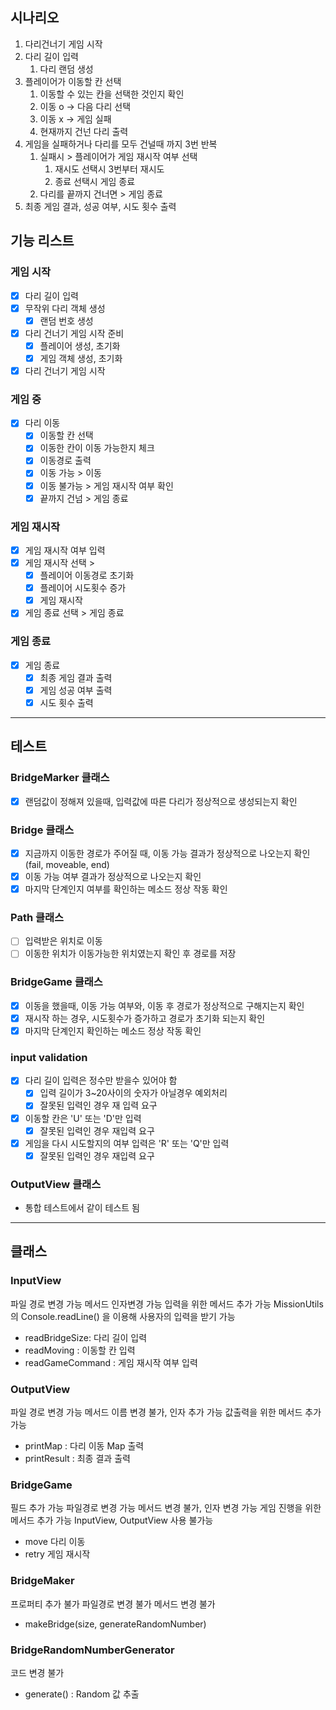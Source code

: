 ## 시나리오

1. 다리건너기 게임 시작
2. 다리 길이 입력
   1. 다리 랜덤 생성
3. 플레이어가 이동할 칸 선택
   1. 이동할 수 있는 칸을 선택한 것인지 확인
   2. 이동 o -> 다음 다리 선택
   3. 이동 x -> 게임 실패
   4. 현재까지 건넌 다리 출력
4. 게임을 실패하거나 다리를 모두 건널때 까지 3번 반복
   1. 실패시 > 플레이어가 게임 재시작 여부 선택
      1. 재시도 선택시 3번부터 재시도
      2. 종료 선택시 게임 종료
   2. 다리를 끝까지 건너면 > 게임 종료
5. 최종 게임 결과, 성공 여부, 시도 횟수 출력

## 기능 리스트

### 게임 시작

- [x] 다리 길이 입력
- [x] 무작위 다리 객체 생성
  - [x] 랜덤 번호 생성
- [x] 다리 건너기 게임 시작 준비
  - [x] 플레이어 생성, 초기화
  - [x] 게임 객체 생성, 초기화
- [x] 다리 건너기 게임 시작

### 게임 중

- [x] 다리 이동
  - [x] 이동할 칸 선택
  - [x] 이동한 칸이 이동 가능한지 체크
  - [x] 이동경로 출력
  - [x] 이동 가능 > 이동
  - [x] 이동 불가능 > 게임 재시작 여부 확인
  - [x] 끝까지 건넘 > 게임 종료

### 게임 재시작

- [x] 게임 재시작 여부 입력
- [x] 게임 재시작 선택 >
  - [x] 플레이어 이동경로 초기화
  - [x] 플레이어 시도횟수 증가
  - [x] 게임 재시작
- [x] 게임 종료 선택 > 게임 종료

### 게임 종료

- [x] 게임 종료
  - [x] 최종 게임 결과 출력
  - [x] 게임 성공 여부 출력
  - [x] 시도 횟수 출력

---

## 테스트

### BridgeMarker 클래스

- [x] 랜덤값이 정해져 있을때, 입력값에 따른 다리가 정상적으로 생성되는지 확인

### Bridge 클래스

- [x] 지금까지 이동한 경로가 주어질 때, 이동 가능 결과가 정상적으로 나오는지 확인 (fail, moveable, end)
- [x] 이동 가능 여부 결과가 정상적으로 나오는지 확인
- [x] 마지막 단계인지 여부를 확인하는 메소드 정상 작동 확인

### Path 클래스

- [ ] 입력받은 위치로 이동
- [ ] 이동한 위치가 이동가능한 위치였는지 확인 후 경로를 저장

### BridgeGame 클래스

- [x] 이동을 했을때, 이동 가능 여부와, 이동 후 경로가 정상적으로 구해지는지 확인
- [x] 재시작 하는 경우, 시도횟수가 증가하고 경로가 초기화 되는지 확인
- [x] 마지막 단계인지 확인하는 메소드 정상 작동 확인

### input validation

- [x] 다리 길이 입력은 정수만 받을수 있어야 함
  - [x] 입력 길이가 3~20사이의 숫자가 아닐경우 예외처리
  - [x] 잘못된 입력인 경우 재 입력 요구
- [x] 이동할 칸은 'U' 또는 'D'만 입력
  - [x] 잘못된 입력인 경우 재입력 요구
- [x] 게임을 다시 시도할지의 여부 입력은 'R' 또는 'Q'만 입력
  - [x] 잘못된 입력인 경우 재입력 요구

### OutputView 클래스

- 통합 테스트에서 같이 테스트 됨

---

## 클래스

### InputView

파일 경로 변경 가능
메서드 인자변경 가능
입력을 위한 메서드 추가 가능
MissionUtils의 Console.readLine() 을 이용해 사용자의 입력을 받기 가능

- readBridgeSize: 다리 길이 입력
- readMoving : 이동할 칸 입력
- readGameCommand : 게임 재시작 여부 입력

### OutputView

파일 경로 변경 가능
메서드 이름 변경 불가, 인자 추가 가능
값출력을 위한 메서드 추가 가능

- printMap : 다리 이동 Map 출력
- printResult : 최종 결과 출력

### BridgeGame

필드 추가 가능
파일경로 변경 가능
메서드 변경 불가, 인자 변경 가능
게임 진행을 위한 메서드 추가 가능
InputView, OutputView 사용 불가능

- move 다리 이동
- retry 게임 재시작

### BridgeMaker

프로퍼티 추가 불가
파일경로 변경 불가
메서드 변경 불가

- makeBridge(size, generateRandomNumber)

### BridgeRandomNumberGenerator

코드 변경 불가

- generate() : Random 값 추출
